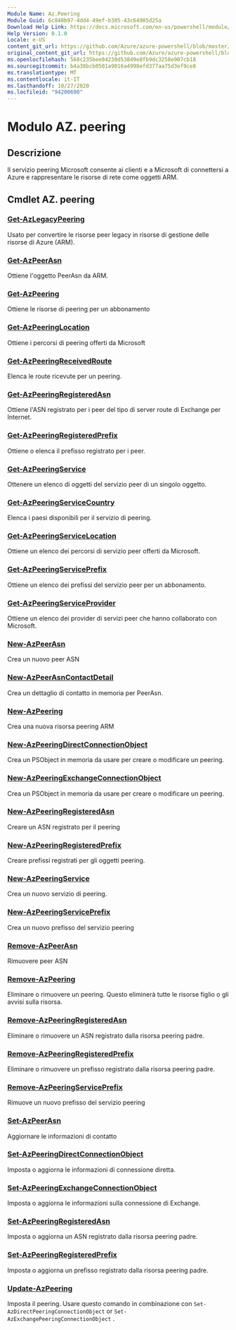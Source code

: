 ```yaml
---
Module Name: Az.Peering
Module Guid: 6c848b97-4dd4-49ef-b385-43c64905d25a
Download Help Link: https://docs.microsoft.com/en-us/powershell/module/az.peering.md
Help Version: 0.1.0
Locale: e-US
content_git_url: https://github.com/Azure/azure-powershell/blob/master/src/Peering/Peering/help/Az.Peering.md
original_content_git_url: https://github.com/Azure/azure-powershell/blob/master/src/Peering/Peering/help/Az.Peering.md
ms.openlocfilehash: 568c235bee84238d53849e8fb9dc3258e907cb18
ms.sourcegitcommit: b4a38bcb0501a9016a4998efd377aa75d3ef9ce8
ms.translationtype: MT
ms.contentlocale: it-IT
ms.lasthandoff: 10/27/2020
ms.locfileid: "94200690"
---
```

# Modulo AZ. peering
## Descrizione
Il servizio peering Microsoft consente ai clienti e a Microsoft di connettersi a Azure e rappresentare le risorse di rete come oggetti ARM.

## Cmdlet AZ. peering
### [Get-AzLegacyPeering](Get-AzLegacyPeering.md)
Usato per convertire le risorse peer legacy in risorse di gestione delle risorse di Azure (ARM). 

### [Get-AzPeerAsn](Get-AzPeerAsn.md)
Ottiene l'oggetto PeerAsn da ARM.

### [Get-AzPeering](Get-AzPeering.md)
Ottiene le risorse di peering per un abbonamento

### [Get-AzPeeringLocation](Get-AzPeeringLocation.md)
Ottiene i percorsi di peering offerti da Microsoft

### [Get-AzPeeringReceivedRoute](Get-AzPeeringReceivedRoute.md)
Elenca le route ricevute per un peering.

### [Get-AzPeeringRegisteredAsn](Get-AzPeeringRegisteredAsn.md)
Ottiene l'ASN registrato per i peer del tipo di server route di Exchange per Internet.

### [Get-AzPeeringRegisteredPrefix](Get-AzPeeringRegisteredPrefix.md)
Ottiene o elenca il prefisso registrato per i peer.

### [Get-AzPeeringService](Get-AzPeeringService.md)
Ottenere un elenco di oggetti del servizio peer di un singolo oggetto.

### [Get-AzPeeringServiceCountry](Get-AzPeeringServiceCountry.md)
Elenca i paesi disponibili per il servizio di peering.

### [Get-AzPeeringServiceLocation](Get-AzPeeringServiceLocation.md)
Ottiene un elenco dei percorsi di servizio peer offerti da Microsoft.

### [Get-AzPeeringServicePrefix](Get-AzPeeringServicePrefix.md)
Ottiene un elenco dei prefissi del servizio peer per un abbonamento.

### [Get-AzPeeringServiceProvider](Get-AzPeeringServiceProvider.md)
Ottiene un elenco dei provider di servizi peer che hanno collaborato con Microsoft.

### [New-AzPeerAsn](New-AzPeerAsn.md)
Crea un nuovo peer ASN 

### [New-AzPeerAsnContactDetail](New-AzPeerAsnContactDetail.md)
Crea un dettaglio di contatto in memoria per PeerAsn. 

### [New-AzPeering](New-AzPeering.md)
Crea una nuova risorsa peering ARM

### [New-AzPeeringDirectConnectionObject](New-AzPeeringDirectConnectionObject.md)
Crea un PSObject in memoria da usare per creare o modificare un peering.

### [New-AzPeeringExchangeConnectionObject](New-AzPeeringExchangeConnectionObject.md)
Crea un PSObject in memoria da usare per creare o modificare un peering.

### [New-AzPeeringRegisteredAsn](New-AzPeeringRegisteredAsn.md)
Creare un ASN registrato per il peering

### [New-AzPeeringRegisteredPrefix](New-AzPeeringRegisteredPrefix.md)
Creare prefissi registrati per gli oggetti peering.

### [New-AzPeeringService](New-AzPeeringService.md)
Crea un nuovo servizio di peering.

### [New-AzPeeringServicePrefix](New-AzPeeringServicePrefix.md)
Crea un nuovo prefisso del servizio peering

### [Remove-AzPeerAsn](Remove-AzPeerAsn.md)
Rimuovere peer ASN

### [Remove-AzPeering](Remove-AzPeering.md)
Eliminare o rimuovere un peering. Questo eliminerà tutte le risorse figlio o gli avvisi sulla risorsa.

### [Remove-AzPeeringRegisteredAsn](Remove-AzPeeringRegisteredAsn.md)
Eliminare o rimuovere un ASN registrato dalla risorsa peering padre.

### [Remove-AzPeeringRegisteredPrefix](Remove-AzPeeringRegisteredPrefix.md)
Eliminare o rimuovere un prefisso registrato dalla risorsa peering padre.

### [Remove-AzPeeringServicePrefix](Remove-AzPeeringServicePrefix.md)
Rimuove un nuovo prefisso del servizio peering

### [Set-AzPeerAsn](Set-AzPeerAsn.md)
Aggiornare le informazioni di contatto

### [Set-AzPeeringDirectConnectionObject](Set-AzPeeringDirectConnectionObject.md)
Imposta o aggiorna le informazioni di connessione diretta. 

### [Set-AzPeeringExchangeConnectionObject](Set-AzPeeringExchangeConnectionObject.md)
Imposta o aggiorna le informazioni sulla connessione di Exchange. 

### [Set-AzPeeringRegisteredAsn](Set-AzPeeringRegisteredAsn.md)
Imposta o aggiorna un ASN registrato dalla risorsa peering padre.

### [Set-AzPeeringRegisteredPrefix](Set-AzPeeringRegisteredPrefix.md)
Imposta o aggiorna un prefisso registrato dalla risorsa peering padre.

### [Update-AzPeering](Update-AzPeering.md)
Imposta il peering. Usare questo comando in combinazione con `Set-AzDirectPeeringConnectionObject` or `Set-AzExchangePeeringConnectionObject` .

